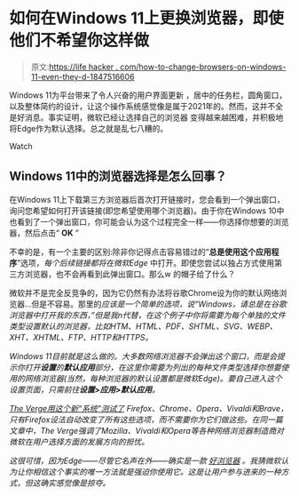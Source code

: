 # 如何在Windows 11上更换浏览器，即使他们不希望你这样做

> 原文:[https://life hacker . com/how-to-change-browsers-on-windows-11-even-they-d-1847516606](https://lifehacker.com/how-to-change-browsers-on-windows-11-even-though-they-d-1847516606)

Windows 11为平台带来了令人兴奋的用户界面更新 ，居中的任务栏，圆角窗口，以及整体简约的设计，让这个操作系统感觉像是属于2021年的。然而，这并不全是好消息。事实证明，微软已经让选择自己的浏览器 变得越来越困难，并积极地将Edge作为默认选择。总之就是乱七八糟的。

Watch

## Windows 11中的浏览器选择是怎么回事？

在Windows 11上下载第三方浏览器后首次打开链接时，您会看到一个弹出窗口，询问您希望如何打开该链接(即您希望使用哪个浏览器)。由于你在Windows 10中也看到了一个弹出窗口，你可能会认为这个过程完全一样——你选择你想要的浏览器，然后点击“ **OK** ”

不幸的是，有一个主要的区别:除非你记得点击容易错过的“**总是使用这个应用程序**”选项，*每个后续链接都将在微软Edge* 中打开。即使您尝试以独占方式使用第三方浏览器，也不会再看到此弹出窗口。那么w 的帽子给了什么？

微软并不是完全反竞争的，因为它仍然有办法将谷歌Chrome设为你的默认网络浏览器...但是不容易。那里的*应该是一个简单的选项，说“Windows，请总是在谷歌浏览器中打开我的东西，”但是我n代替，在这个例子中你将需要为每个单独的文件类型设置默认的浏览器，比如HTM、HTML、PDF、SHTML、SVG、WEBP、XHT、XHTML、FTP、HTTP和HTTPS。*

*Windows 11目前就是这么做的。大多数网络浏览器不会弹出这个窗口，而是会提示你打开**设置**的**默认应用**部分，在这里你需要为列出的每种文件类型选择你想要使用的网络浏览器(当然，每种浏览器的默认设置都是微软Edge)。要自己进入这个设置页面，只需前往**设置>应用>默认应用**。*

*[The Verge用这个新“系统”测试了](https://www.theverge.com/22630319/microsoft-windows-11-default-browser-changes) Firefox、Chrome、Opera、Vivaldi和Brave，只有Firefox设法自动改变了所有这些选项，而不需要你为它们做这些。在同一篇文章中，The Verge强调了Mozilla、Vivaldi和Opera等各种网络浏览器制造商对微软在用户选择方面的发展方向的担忧。*

*这很可惜，因为Edge——尽管它名声在外——确实是一款 [好浏览器](https://gizmodo.com/why-you-should-ditch-google-chrome-for-microsoft-edge-1846567979) 。我猜微软认为让你相信这个事实的唯一方法就是强迫你使用它。这是让用户参与进来的一种方式，但这确实感觉像是掠夺。*